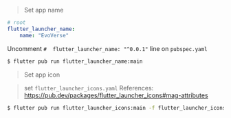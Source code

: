 
> Set app name

```yaml
# root
flutter_launcher_name:
    name: "EvoVerse"
```

Uncomment `#  flutter_launcher_name: "^0.0.1"` line on `pubspec.yaml`

```bash
$ flutter pub run flutter_launcher_name:main
```

> Set app icon

> set ```flutter_launcher_icons.yaml```
References: https://pub.dev/packages/flutter_launcher_icons#mag-attributes
 
```bash
$ flutter pub run flutter_launcher_icons:main -f flutter_launcher_icons.yaml
```
